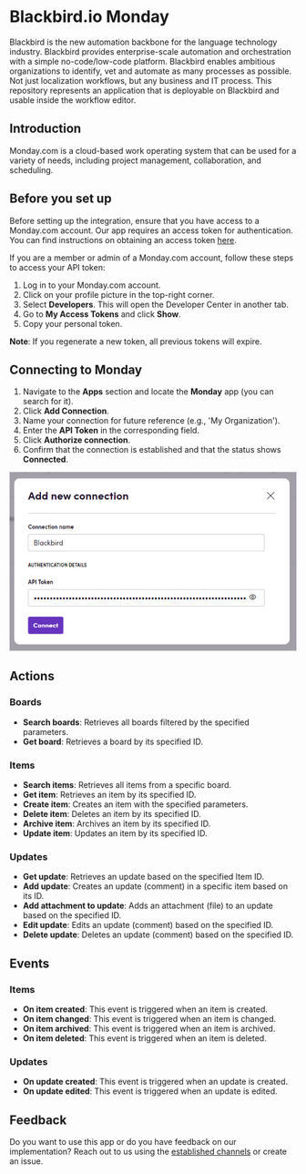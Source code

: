 # Blackbird.io Monday

Blackbird is the new automation backbone for the language technology industry. Blackbird provides enterprise-scale automation and orchestration with a simple no-code/low-code platform. Blackbird enables ambitious organizations to identify, vet and automate as many processes as possible. Not just localization workflows, but any business and IT process. This repository represents an application that is deployable on Blackbird and usable inside the workflow editor.

## Introduction

<!-- begin docs -->

Monday.com is a cloud-based work operating system that can be used for a variety of needs, including project management, collaboration, and scheduling.

## Before you set up

Before setting up the integration, ensure that you have access to a Monday.com account. Our app requires an access token for authentication. You can find instructions on obtaining an access token [here](https://developer.monday.com/api-reference/docs/authentication#developer-tab).

If you are a member or admin of a Monday.com account, follow these steps to access your API token:

1. Log in to your Monday.com account.
2. Click on your profile picture in the top-right corner.
3. Select **Developers**. This will open the Developer Center in another tab.
4. Go to **My Access Tokens** and click **Show**.
5. Copy your personal token.

**Note**: If you regenerate a new token, all previous tokens will expire.

## Connecting to Monday

1. Navigate to the **Apps** section and locate the **Monday** app (you can search for it).
2. Click **Add Connection**.
3. Name your connection for future reference (e.g., 'My Organization').
4. Enter the **API Token** in the corresponding field.
5. Click **Authorize connection**.
6. Confirm that the connection is established and that the status shows **Connected**.

![Connecting](image/README/connecting.png)

## Actions

### Boards

- **Search boards**: Retrieves all boards filtered by the specified parameters.
- **Get board**: Retrieves a board by its specified ID.

### Items

- **Search items**: Retrieves all items from a specific board.
- **Get item**: Retrieves an item by its specified ID.
- **Create item**: Creates an item with the specified parameters.
- **Delete item**: Deletes an item by its specified ID.
- **Archive item**: Archives an item by its specified ID.
- **Update item**: Updates an item by its specified ID.

### Updates

- **Get update**: Retrieves an update based on the specified Item ID.
- **Add update**: Creates an update (comment) in a specific item based on its ID.
- **Add attachment to update**: Adds an attachment (file) to an update based on the specified ID.
- **Edit update**: Edits an update (comment) based on the specified ID.
- **Delete update**: Deletes an update (comment) based on the specified ID.

## Events

### Items

- **On item created**: This event is triggered when an item is created.
- **On item changed**: This event is triggered when an item is changed.
- **On item archived**: This event is triggered when an item is archived.
- **On item deleted**: This event is triggered when an item is deleted.

### Updates

- **On update created**: This event is triggered when an update is created.
- **On update edited**: This event is triggered when an update is edited.

## Feedback

Do you want to use this app or do you have feedback on our implementation? Reach out to us using the [established channels](https://www.blackbird.io/) or create an issue.

<!-- end docs -->
